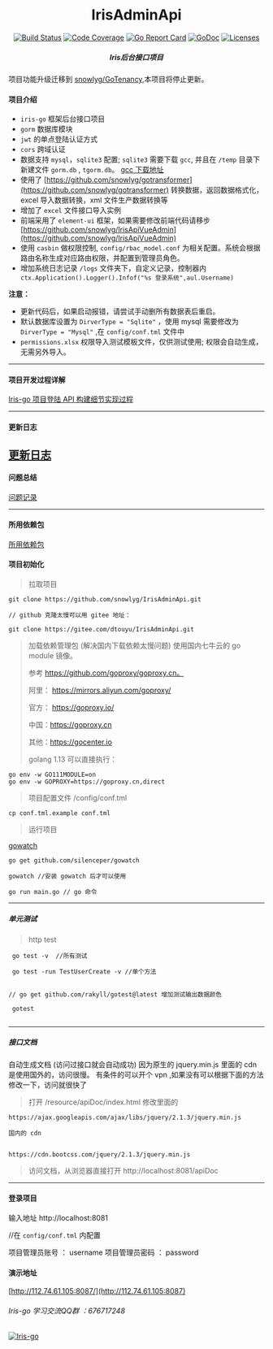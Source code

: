 <h1 align="center">IrisAdminApi</h1>

<div align="center">
    <a href="https://travis-ci.org/snowlyg/IrisAdminApi"><img src="https://travis-ci.org/snowlyg/IrisAdminApi.svg?branch=master" alt="Build Status"></a>
    <a href="https://codecov.io/gh/snowlyg/IrisAdminApi"><img src="https://codecov.io/gh/snowlyg/IrisAdminApi/branch/master/graph/badge.svg" alt="Code Coverage"></a>
    <a href="https://goreportcard.com/report/github.com/snowlyg/IrisAdminApi"><img src="https://goreportcard.com/badge/github.com/snowlyg/IrisAdminApi" alt="Go Report Card"></a>
    <a href="https://godoc.org/github.com/snowlyg/IrisAdminApi"><img src="https://godoc.org/github.com/snowlyg/IrisAdminApi?status.svg" alt="GoDoc"></a>
    <a href="https://github.com/snowlyg/IrisAdminApi/blob/master/LICENSE"><img src="https://img.shields.io/github/license/snowlyg/IrisAdminApi" alt="Licenses"></a>
    <h5 align="center">Iris后台接口项目</h5>
</div>

项目功能升级迁移到 [snowlyg/GoTenancy](https://github.com/snowlyg/GoTenancy),本项目将停止更新。

#### 项目介绍
- `iris-go` 框架后台接口项目
- `gorm` 数据库模块 
- `jwt` 的单点登陆认证方式
- `cors` 跨域认证
- 数据支持 `mysql`，`sqlite3` 配置; `sqlite3` 需要下载 `gcc`, 并且在 `/temp` 目录下新建文件 `gorm.db` ,  `tgorm.db`。  [gcc 下载地址](http://mingw-w64.org/doku.php/download)
- 使用了 [https://github.com/snowlyg/gotransformer](https://github.com/snowlyg/gotransformer) 转换数据，返回数据格式化，excel 导入数据转换，xml 文件生产数据转换等 
- 增加了 `excel` 文件接口导入实例
- 前端采用了 `element-ui` 框架，如果需要修改前端代码请移步 [https://github.com/snowlyg/IrisApiVueAdmin](https://github.com/snowlyg/IrisApiVueAdmin)
- 使用 `casbin` 做权限控制, `config/rbac_model.conf` 为相关配置。系统会根据路由名称生成对应路由权限，并配置到管理员角色。
- 增加系统日志记录 `/logs` 文件夹下，自定义记录，控制器内 `ctx.Application().Logger().Infof("%s 登录系统",aul.Username)`

 **注意：**
 - 更新代码后，如果启动报错，请尝试手动删所有数据表后重启。
 - 默认数据库设置为   `DirverType = "Sqlite"` ，使用 mysql 需要修改为 `DirverType = "Mysql"` ,在 `config/conf.tml` 文件中
 - `permissions.xlsx` 权限导入测试模板文件，仅供测试使用; 权限会自动生成，无需另外导入。
---

#### 项目开发过程详解

[Iris-go 项目登陆 API 构建细节实现过程](https://learnku.com/articles/39551)

---


#### 更新日志
[更新日志](UPDATE.MD)
---

#### 问题总结
[问题记录](ERRORS.MD)

---

#### 所用依赖包
[所用依赖包](PLUGINS.MD)



#### 项目初始化

>拉取项目

```
git clone https://github.com/snowlyg/IrisAdminApi.git

// github 克隆太慢可以用 gitee 地址：

git clone https://gitee.com/dtouyu/IrisAdminApi.git

```

>加载依赖管理包 (解决国内下载依赖太慢问题)
>使用国内七牛云的 go module 镜像。
>
>参考 https://github.com/goproxy/goproxy.cn。
>
>阿里： https://mirrors.aliyun.com/goproxy/
>
>官方： https://goproxy.io/
>
>中国：https://goproxy.cn
>
>其他：https://gocenter.io
>
>golang 1.13 可以直接执行：
```
go env -w GO111MODULE=on
go env -w GOPROXY=https://goproxy.cn,direct

```

>项目配置文件 /config/conf.tml

```
cp conf.tml.example conf.tml
```

>运行项目 

[gowatch](https://gitee.com/silenceper/gowatch)
```
go get github.com/silenceper/gowatch

gowatch //安装 gowatch 后才可以使用

go run main.go // go 命令
```

---
##### 单元测试 
>http test

```
 go test -v  //所有测试
 
 go test -run TestUserCreate -v //单个方法


// go get github.com/rakyll/gotest@latest 增加测试输出数据颜色

 gotest 
 
```

---

##### 接口文档
自动生成文档 (访问过接口就会自动成功)
因为原生的 jquery.min.js 里面的 cdn 是使用国外的，访问很慢。
有条件的可以开个 vpn ,如果没有可以根据下面的方法修改一下，访问就很快了
>打开 /resource/apiDoc/index.html 修改里面的

```
https://ajax.googleapis.com/ajax/libs/jquery/2.1.3/jquery.min.js

国内的 cdn


https://cdn.bootcss.com/jquery/2.1.3/jquery.min.js
```

>访问文档，从浏览器直接打开 http://localhost:8081/apiDoc

---

#### 登录项目
输入地址 http://localhost:8081

//在 `config/conf.tml` 内配置 

项目管理员账号 ： username
项目管理员密码 ： password


#### 演示地址
[http://112.74.61.105:8087/](http://112.74.61.105:8087)


###### Iris-go 学习交流QQ群 ：676717248
<a target="_blank" href="//shang.qq.com/wpa/qunwpa?idkey=cc99ccf86be594e790eacc91193789746af7df4a88e84fe949e61e5c6d63537c"><img border="0" src="http://pub.idqqimg.com/wpa/images/group.png" alt="Iris-go" title="Iris-go"></a>

